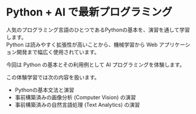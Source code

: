 # Python + AI で最新プログラミング

人気のプログラミング言語のひとつであるPythonの基本を、演習を通して学習します。  
Python は読みやすく拡張性が高いことから、機械学習から Web アプリケーション開発まで幅広く使用されています。

今回は Python の基本とその利用例として AI プログラミングを体験します。 

この体験学習では次の内容を扱います。

- Pythonの基本文法と演習
- 事前構築済みの画像分析 (Computer Vision) の演習
- 事前構築済みの自然言語処理 (Text Analytics) の演習

